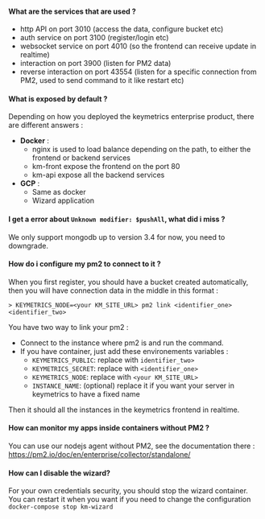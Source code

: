 #### What are the services that are used ?

- http API on port 3010 (access the data, configure bucket etc)
- auth service on port 3100 (register/login etc)
- websocket service on port 4010 (so the frontend can receive update in realtime)
- interaction on port 3900 (listen for PM2 data)
- reverse interaction on port 43554 (listen for a specific connection from PM2, used to send command to it like restart etc)

#### What is exposed by default ?

Depending on how you deployed the keymetrics enterprise product, there are different answers : 
 - **Docker** :
     - nginx is used to load balance depending on the path, to either the frontend or backend services
     - km-front expose the frontend on the port 80
     - km-api expose all the backend services
 - **GCP** : 
     - Same as docker
     - Wizard application


#### I get a error about `Unknown modifier: $pushAll`, what did i miss ?

We only support mongodb up to version 3.4 for now, you need to downgrade.

#### How do i configure my pm2 to connect to it ?

When you first register, you should have a bucket created automatically, then you will have connection data in the middle in this format : 

```
> KEYMETRICS_NODE=<your KM_SITE_URL> pm2 link <identifier_one> <identifier_two>
```

You have two way to link your pm2 : 
  - Connect to the instance where pm2 is and run the command.
  - If you have container, just add these environements variables :
    - `KEYMETRICS_PUBLIC`: replace with `identifier_two>`
    - `KEYMETRICS_SECRET`: replace with `<identifier_one>`
    - `KEYMETRICS_NODE`: replace with `<your KM_SITE_URL>`
    - `INSTANCE_NAME`: (optional) replace it if you want your server in keymetrics to have a fixed name

Then it should all the instances in the keymetrics frontend in realtime.

#### How can monitor my apps inside containers without PM2 ?

You can use our nodejs agent without PM2, see the documentation there : https://pm2.io/doc/en/enterprise/collector/standalone/

#### How can I disable the wizard?

For your own credentials security, you should stop the wizard container. You can restart it when you want if you need to change the configuration
`docker-compose stop km-wizard`